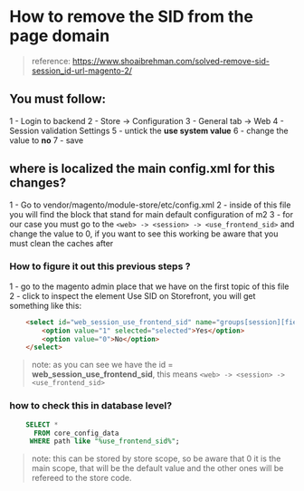 # How to remove the SID from the page domain
> reference: https://www.shoaibrehman.com/solved-remove-sid-session_id-url-magento-2/

## You must follow:
1 - Login to backend 
2 - Store -> Configuration
3 - General tab -> Web
4 - Session validation Settings
5 - untick the **use system value** 
6 - change the value to **no**
7 - save

## where is localized the main config.xml for this changes? 
1 - Go to vendor/magento/module-store/etc/config.xml
2 - inside of this file you will find the <default> block that stand for main default configuration of m2
3 - for our case you must go to the ```<web> -> <session> -> <use_frontend_sid>``` and change the value to 0, if you want to see this working be aware that you must clean the caches after

### How to figure it out this previous steps ?
1 - go to the magento admin place that we have on the first topic of this file
2 - click to inspect the element Use SID on Storefront, you will get something like this:
```html
    <select id="web_session_use_frontend_sid" name="groups[session][fields][use_frontend_sid][value]">
        <option value="1" selected="selected">Yes</option>
        <option value="0">No</option>
    </select>
```
> note: as you can see we have the id = **web_session_use_frontend_sid**, this means ```<web> -> <session> -> <use_frontend_sid>```

### how to check this in database level?
```sql
    SELECT * 
      FROM core_config_data
     WHERE path like "%use_frontend_sid%";
```
> note: this can be stored by store scope, so be aware that 0 it is the main scope, 
that will be the default value and the other ones will be refereed to the store code.


